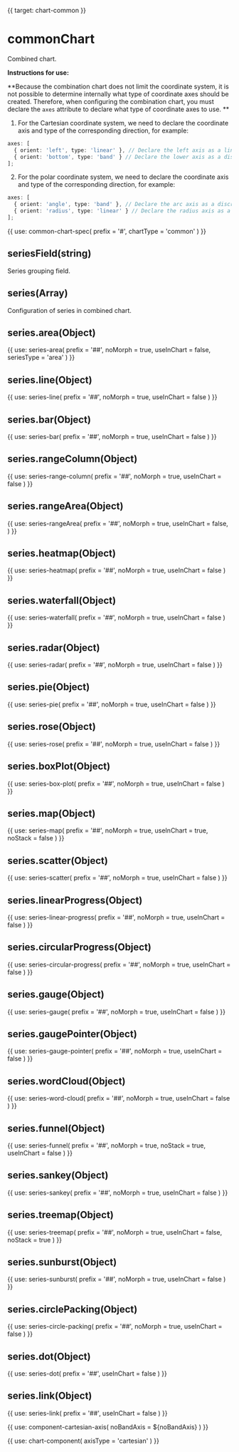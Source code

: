 {{ target: chart-common }}

<!-- TODO: series 还差 IBar3dSeriesSpec IPie3dSeriesSpec -->

# commonChart

Combined chart.

**Instructions for use:**

**Because the combination chart does not limit the coordinate system, it is not possible to determine internally what type of coordinate axes should be created. Therefore, when configuring the combination chart, you must declare the `axes` attribute to declare what type of coordinate axes to use. **

1. For the Cartesian coordinate system, we need to declare the coordinate axis and type of the corresponding direction, for example:

```ts
axes: [
  { orient: 'left', type: 'linear' }, // Declare the left axis as a linear axis
  { orient: 'bottom', type: 'band' } // Declare the lower axis as a discrete axis
];
```

2. For the polar coordinate system, we need to declare the coordinate axis and type of the corresponding direction, for example:

```ts
axes: [
  { orient: 'angle', type: 'band' }, // Declare the arc axis as a discrete axis
  { orient: 'radius', type: 'linear' } // Declare the radius axis as a linear axis
];
```

{{ use: common-chart-spec(
    prefix = '#',
    chartType = 'common'
) }}

## seriesField(string)

Series grouping field.

## series(Array)

Configuration of series in combined chart.

## series.area(Object)

{{ use: series-area(
  prefix = '##',
  noMorph = true,
  useInChart = false,
  seriesType = 'area'
) }}

## series.line(Object)

{{ use: series-line(
  prefix = '##',
  noMorph = true,
  useInChart = false
) }}

## series.bar(Object)

{{ use: series-bar(
  prefix = '##',
  noMorph = true,
  useInChart = false
) }}

## series.rangeColumn(Object)

{{ use: series-range-column(
  prefix = '##',
  noMorph = true,
  useInChart = false
) }}

## series.rangeArea(Object)

{{ use: series-rangeArea(
 prefix = '##',
  noMorph = true,
  useInChart = false,
) }}

## series.heatmap(Object)

{{ use: series-heatmap(
 prefix = '##',
  noMorph = true,
  useInChart = false
) }}

## series.waterfall(Object)

{{ use: series-waterfall(
 prefix = '##',
  noMorph = true,
  useInChart = false
) }}

## series.radar(Object)

{{ use: series-radar(
  prefix = '##',
  noMorph = true,
  useInChart = false
) }}

## series.pie(Object)

{{ use: series-pie(
  prefix = '##',
  noMorph = true,
  useInChart = false
) }}

## series.rose(Object)

{{ use: series-rose(
 prefix = '##',
  noMorph = true,
  useInChart = false
) }}

## series.boxPlot(Object)

{{ use: series-box-plot(
 prefix = '##',
  noMorph = true,
  useInChart = false
) }}

## series.map(Object)

{{ use: series-map(
  prefix = '##',
  noMorph = true,
  useInChart = true,
  noStack = false
) }}

## series.scatter(Object)

{{ use: series-scatter(
  prefix = '##',
  noMorph = true,
  useInChart = false
) }}

## series.linearProgress(Object)

{{ use: series-linear-progress(
  prefix = '##',
  noMorph = true,
  useInChart = false
) }}

## series.circularProgress(Object)

{{ use: series-circular-progress(
  prefix = '##',
  noMorph = true,
  useInChart = false
) }}

## series.gauge(Object)

{{ use: series-gauge(
  prefix = '##',
  noMorph = true,
  useInChart = false
) }}

## series.gaugePointer(Object)

{{ use: series-gauge-pointer(
  prefix = '##',
  noMorph = true,
  useInChart = false
) }}

## series.wordCloud(Object)

{{ use: series-word-cloud(
 prefix = '##',
  noMorph = true,
  useInChart = false
) }}

## series.funnel(Object)

{{ use: series-funnel(
  prefix = '##',
  noMorph = true,
  noStack = true,
  useInChart = false
) }}

## series.sankey(Object)

{{ use: series-sankey(
  prefix = '##',
  noMorph = true,
  useInChart = false
) }}

## series.treemap(Object)

{{ use: series-treemap(
  prefix = '##',
  noMorph = true,
  useInChart = false,
  noStack = true
) }}

## series.sunburst(Object)

{{ use: series-sunburst(
  prefix = '##',
  noMorph = true,
  useInChart = false
) }}

## series.circlePacking(Object)

{{ use: series-circle-packing(
  prefix = '##',
  noMorph = true,
  useInChart = false
) }}

## series.dot(Object)

{{ use: series-dot(
  prefix = '##',
  useInChart = false
) }}

## series.link(Object)

{{ use: series-link(
  prefix = '##',
  useInChart = false
) }}

{{ use: component-cartesian-axis(
  noBandAxis = ${noBandAxis}
) }}

{{ use: chart-component(
  axisType = 'cartesian'
) }}
